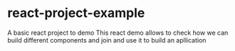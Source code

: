 # react-project-example
A basic react project to demo
This react demo allows to check how we can build different components and join and use it to build an apllication 
